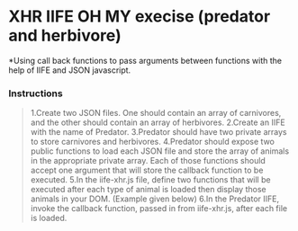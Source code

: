 # XHR IIFE OH MY execise (predator and herbivore)

*Using call back functions to pass arguments between functions with the help of IIFE and JSON javascript.

### Instructions
>1.Create two JSON files. One should contain an array of carnivores, and the other should contain an array of herbivores.
2.Create an IIFE with the name of Predator.
3.Predator should have two private arrays to store carnivores and herbivores.
4.Predator should expose two public functions to load each JSON file and store the array of animals in the appropriate private array. Each of those functions should accept one argument that will store the callback function to be executed.
5.In the iife-xhr.js file, define two functions that will be executed after each type of animal is loaded then display those animals in your DOM. (Example given below)
6.In the Predator IIFE, invoke the callback function, passed in from iife-xhr.js, after each file is loaded.